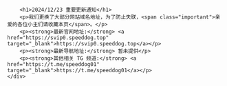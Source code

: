 <!DOCTYPE html>
<html lang="zh-CN">
<head>
    <meta charset="UTF-8">
    <meta name="viewport" content="width=device-width, initial-scale=1.0">
    <title>重要更新通知</title>
    
        <h1>2024/12/23 重要更新通知</h1>
        <p>我们更换了大部分网站域名地址，为了防止失联，<span class="important">亲爱的各位小主们请收藏本页</span>。</p>
        <p><strong>最新官网地址:</strong> <a href="https://svip0.speeddog.top" target="_blank">https://svip0.speeddog.top</a></p>
        <p><strong>最新导航地址:</strong> 暂未提供</p>
        <p><strong>其他相关 TG 频道:</strong> <a href="https://t.me/speeddog01" target="_blank">https://t.me/speeddog01</a></p>
    </div>
</body>
</html>
